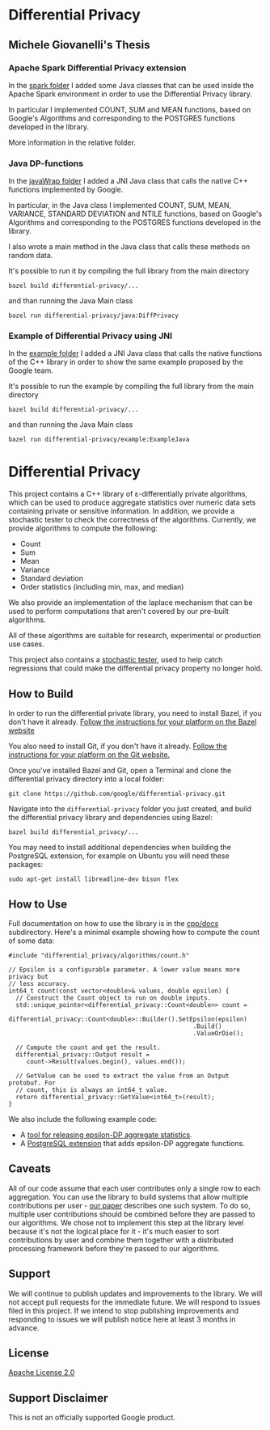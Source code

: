 # Differential Privacy

## Michele Giovanelli's Thesis

### Apache Spark Differential Privacy extension
In the [spark folder](https://github.com/giovanelli-michele/differential-privacy/tree/master/differential_privacy/spark) I added some Java classes that can be used inside the Apache Spark environment in order to use the Differential Privacy library.

In particular I implemented COUNT, SUM and MEAN functions, based on Google's Algorithms and corresponding to the POSTGRES functions developed in the library.

More information in the relative folder.

### Java DP-functions
In the [javaWrap folder](https://github.com/giovanelli-michele/differential-privacy/tree/master/differential_privacy/javaWrap) I added a JNI Java class that calls the native C++ functions implemented by Google.

In particular, in the Java class I implemented COUNT, SUM, MEAN, VARIANCE, STANDARD DEVIATION and NTILE functions, based on Google's Algorithms and corresponding to the POSTGRES functions developed in the library.

I also wrote a main method in the Java class that calls these methods on random data.

It's possible to run it by compiling the full library from the main directory
```shell
bazel build differential-privacy/...
``` 
and than running the Java Main class
```shell
bazel run differential-privacy/java:DiffPrivacy
```

### Example of Differential Privacy using JNI 
In the [example folder](https://github.com/giovanelli-michele/differential-privacy/tree/master/differential_privacy/example) I added a JNI Java class that calls the native functions of the C++ library in order to show the same example proposed by the Google team.

It's possible to run the example by compiling the full library from the main directory
```shell
bazel build differential-privacy/...
``` 
and than running the Java Main class
```shell
bazel run differential-privacy/example:ExampleJava
```

# Differential Privacy

This project contains a C++ library of ε-differentially private algorithms,
which can be used to produce aggregate statistics over numeric data sets
containing private or sensitive information. In addition, we provide a
stochastic tester to check the correctness of the algorithms. Currently, we
provide algorithms to compute the following:

  * Count
  * Sum
  * Mean
  * Variance
  * Standard deviation
  * Order statistics (including min, max, and median)

We also provide an implementation of the laplace mechanism that can be used to
perform computations that aren't covered by our pre-built algorithms.

All of these algorithms are suitable for research, experimental or production
use cases.

This project also contains a
[stochastic tester](https://github.com/google/differential-privacy/tree/master/differential_privacy/testing),
used to help catch regressions that could make the differential privacy
property no longer hold.

## How to Build

In order to run the differential private library, you need to install Bazel,
if you don't have it already. [Follow the instructions for your platform on the
Bazel website](https://docs.bazel.build/versions/master/install.html)

You also need to install Git, if you don't have it already.
[Follow the instructions for your platform on the Git website.](https://git-scm.com/book/en/v2/Getting-Started-Installing-Git)

Once you've installed Bazel and Git, open a Terminal and clone the
differential privacy directory into a local folder:

```git clone https://github.com/google/differential-privacy.git```

Navigate into the ```differential-privacy``` folder you just created,
and build the differential privacy library and dependencies using Bazel:

```bazel build differential_privacy/...```

You may need to install additional dependencies when building the PostgreSQL
extension, for example on Ubuntu you will need these packages:

```sudo apt-get install libreadline-dev bison flex```

## How to Use

Full documentation on how to use the library is in the
[cpp/docs](https://github.com/google/differential-privacy/tree/master/differential_privacy/docs)
subdirectory. Here's a minimal example showing how to compute the count of some
data:

```
#include "differential_privacy/algorithms/count.h"

// Epsilon is a configurable parameter. A lower value means more privacy but
// less accuracy.
int64_t count(const vector<double>& values, double epsilon) {
  // Construct the Count object to run on double inputs.
  std::unique_pointer<differential_privacy::Count<double>> count =
     differential_privacy::Count<double>::Builder().SetEpsilon(epsilon)
                                                   .Build()
                                                   .ValueOrDie();

  // Compute the count and get the result.
  differential_privacy::Output result =
     count->Result(values.begin(), values.end());

  // GetValue can be used to extract the value from an Output protobuf. For
  // count, this is always an int64_t value.
  return differential_privacy::GetValue<int64_t>(result);
}

```

We also include the following example code:
- A [tool for releasing epsilon-DP aggregate statistics](https://github.com/google/differential-privacy/tree/master/differential_privacy/example).
- A [PostgreSQL extension](https://github.com/google/differential-privacy/tree/master/differential_privacy/postgres)
that adds epsilon-DP aggregate functions.

## Caveats

All of our code assume that each user contributes only a single row to each
aggregation. You can use the library to build systems that allow multiple
contributions per user - [our paper](https://arxiv.org/abs/1909.01917) describes
one such system. To do so, multiple user contributions should be combined before
they are passed to our algorithms. We chose not to implement this step at the
library level because it's not the logical place for it - it's much easier to
sort contributions by user and combine them together with a distributed
processing framework before they're passed to our algorithms.

## Support

We will continue to publish updates and improvements to the library. We will not
accept pull requests for the immediate future. We will respond to issues filed
in this project. If we intend to stop publishing improvements and responding to
issues we will publish notice here at least 3 months in advance.

## License

[Apache License 2.0](LICENSE)

## Support Disclaimer

This is not an officially supported Google product.
